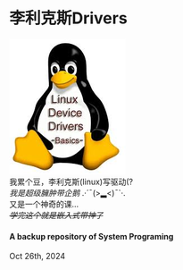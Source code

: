 # 李利克斯Drivers
![coolPenguin.jpg](coolPenguin.jpg "酷企鹅")<br>
我累个豆，李利克斯(linux)写驱动(? <br>
*我是超级臃肿带企鹅* .·´¯(>▂<)¯`·. <br>
又是一个神奇的课...<br>
*~~学完这个就是嵌入式带神了~~*

#### A backup repository of System Programing
Oct 26th, 2024
